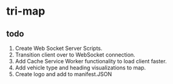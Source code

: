 # tri-map
## todo
1. Create Web Socket Server Scripts.
2. Transition client over to WebSocket connection.
3. Add Cache Service Worker functionality to load client faster.
4. Add vehicle type and heading visualizations to map.
5. Create logo and add to manifest.JSON
